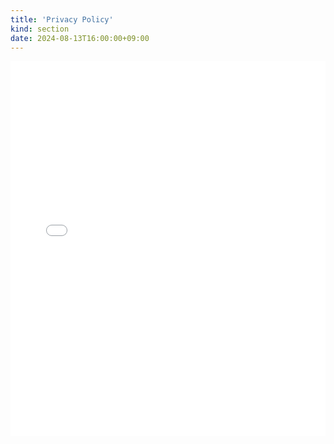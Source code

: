 ```yaml
---
title: 'Privacy Policy'
kind: section
date: 2024-08-13T16:00:00+09:00
---
```


<iframe src="/privacy.en.html" width="100%" height="600px" style="border:none;"></iframe>
<!-- {{< html-embed file="static/privacy.html" >}} -->